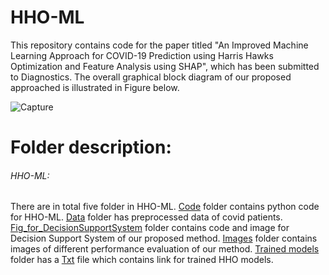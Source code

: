 # HHO-ML
This repository contains code for the paper titled "An Improved Machine Learning Approach for COVID-19 Prediction using Harris Hawks Optimization and Feature Analysis using SHAP", which has been submitted to Diagnostics. The overall graphical block diagram of our proposed approached is illustrated in Figure below.
  

![Capture](https://user-images.githubusercontent.com/81968951/154679057-ed710f7d-23c2-4f24-aaad-016ca2ca5de9.PNG)


# Folder description:
###### HHO-ML: 
There are in total five folder in HHO-ML. 
[Code](https://github.com/genos29/HHO-ML/tree/main/Code) folder contains python code for HHO-ML. 
[Data](https://github.com/genos29/HHO-ML/tree/main/Data) folder has preprocessed data of covid patients.
[Fig_for_DecisionSupportSystem](https://github.com/genos29/HHO-ML/tree/main/Fig_for_DecisionSupportSystem) folder contains code and image for Decision Support System of our proposed method. 
[Images](https://github.com/genos29/HHO-ML/tree/main/Images) folder contains images of different performance evaluation of our method.
[Trained models](https://github.com/genos29/HHO-ML/tree/main/Trained_models) folder has a [Txt](https://github.com/genos29/HHO-ML/blob/main/Trained_models/trained_models_link.txt) file which contains link for trained HHO models.
